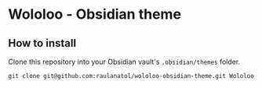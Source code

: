 # Wololoo - Obsidian theme

## How to install

Clone this repository into your Obsidian vault's `.obsidian/themes` folder.

```shell
git clone git@github.com:raulanatol/wololoo-obsidian-theme.git Wololoo

```

